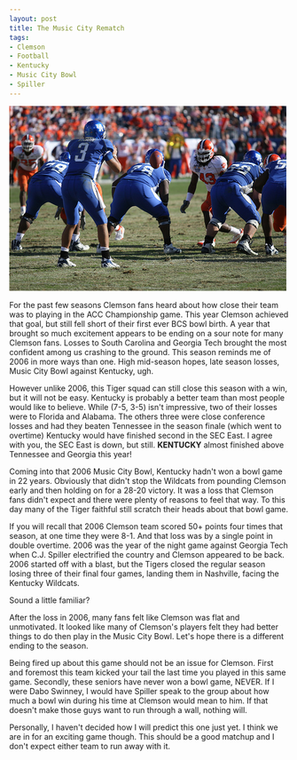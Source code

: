 ```yaml
---
layout: post
title: The Music City Rematch
tags:
- Clemson
- Football
- Kentucky
- Music City Bowl
- Spiller
---
```


![mcb06](/img/mcb06.jpg)

For the past few seasons Clemson fans heard about how close their team was to playing in the ACC Championship game. This year Clemson achieved that goal, but still fell short of their first ever BCS bowl birth. A year that brought so much excitement appears to be ending on a sour note for many Clemson fans. Losses to South Carolina and Georgia Tech brought the most confident among us crashing to the ground. This season reminds me of 2006 in more ways than one. High mid-season hopes, late season losses, Music City Bowl against Kentucky, ugh.

However unlike 2006, this Tiger squad can still close this season with a win, but it will not be easy. Kentucky is probably a better team than most people would like to believe. While (7-5, 3-5) isn't impressive, two of their losses were to Florida and Alabama. The others three were close conference losses and had they beaten Tennessee in the season finale (which went to overtime) Kentucky would have finished second in the SEC East. I agree with you, the SEC East is down, but still. **KENTUCKY** almost finished above Tennessee and Georgia this year!

Coming into that 2006 Music City Bowl, Kentucky hadn't won a bowl game in 22 years. Obviously that didn't stop the Wildcats from pounding Clemson early and then holding on for a 28-20 victory. It was a loss that Clemson fans didn't expect and there were plenty of reasons to feel that way. To this day many of the Tiger faithful still scratch their heads about that bowl game.

If you will recall that 2006 Clemson team scored 50+ points four times that season, at one time they were 8-1. And that loss was by a single point in double overtime. 2006 was the year of the night game against Georgia Tech when C.J. Spiller electrified the country and Clemson appeared to be back. 2006 started off with a blast, but the Tigers closed the regular season losing three of their final four games, landing them in Nashville, facing the Kentucky Wildcats.

Sound a little familiar?

After the loss in 2006, many fans felt like Clemson was flat and unmotivated. It looked like many of Clemson's players felt they had better things to do then play in the Music City Bowl. Let's hope there is a different ending to the season.

Being fired up about this game should not be an issue for Clemson. First and foremost this team kicked your tail the last time you played in this same game. Secondly, these seniors have never won a bowl game, NEVER. If I were Dabo Swinney, I would have Spiller speak to the group about how much a bowl win during his time at Clemson would mean to him. If that doesn't make those guys want to run through a wall, nothing will.

Personally, I haven't decided how I will predict this one just yet. I think we are in for an exciting game though. This should be a good matchup and I don't expect either team to run away with it.
